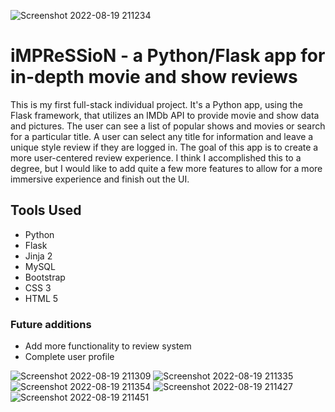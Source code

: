 ![Screenshot 2022-08-19 211234](https://user-images.githubusercontent.com/103011750/186256367-698874bc-2b3b-4263-bc2d-751af213def5.png)


# iMPReSSioN - a Python/Flask app for in-depth movie and show reviews

This is my first full-stack individual project. It's a Python app, using the Flask framework, that utilizes an IMDb API to provide movie and show data and pictures. The user can see a list of popular shows and movies or search for a particular title. A user can select any title for information and leave a unique style review if they are logged in. The goal of this app is to create a more user-centered review experience. I think I accomplished this to a degree, but I would like to add quite a few more features to allow for a more immersive experience and finish out the UI.

## Tools Used

- Python
- Flask
- Jinja 2
- MySQL
- Bootstrap
- CSS 3
- HTML 5

<!-- ### `Check it out here`
[Champ View](https://lol-react-app.vercel.app/) -->

### Future additions
- Add more functionality to review system
- Complete user profile

![Screenshot 2022-08-19 211309](https://user-images.githubusercontent.com/103011750/186256383-22735794-1397-4d67-a414-fdfa8ec71e04.png)
![Screenshot 2022-08-19 211335](https://user-images.githubusercontent.com/103011750/186256388-838f0d2d-a81a-4004-8ba2-86901ef40021.png)
![Screenshot 2022-08-19 211354](https://user-images.githubusercontent.com/103011750/186256396-4d3f64f2-113d-47b9-abae-887740e400ef.png)
![Screenshot 2022-08-19 211427](https://user-images.githubusercontent.com/103011750/186256401-46946c9c-b116-4ff8-b03e-c3d683ee5173.png)
![Screenshot 2022-08-19 211451](https://user-images.githubusercontent.com/103011750/186256416-94e97428-1433-4cf9-9c8e-f10ba777db77.png)
